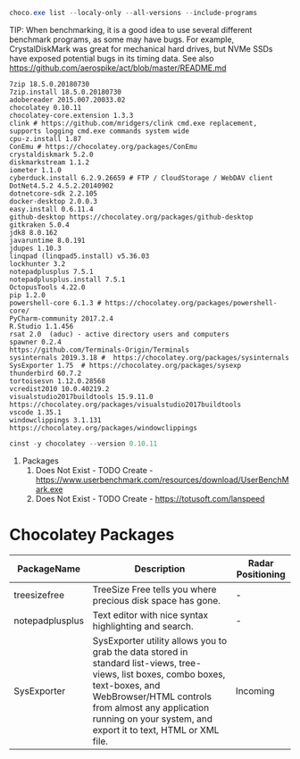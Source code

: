 ```powershell
choco.exe list --localy-only --all-versions --include-programs
```
TIP: When benchmarking, it is a good idea to use several different benchmark programs, as some may have bugs. For example, CrystalDiskMark was great for mechanical hard drives, but NVMe SSDs have exposed potential bugs in its timing data. See also https://github.com/aerospike/act/blob/master/README.md

    
    7zip 18.5.0.20180730
    7zip.install 18.5.0.20180730
    adobereader 2015.007.20033.02
    chocolatey 0.10.11
    chocolatey-core.extension 1.3.3
    clink # https://github.com/mridgers/clink cmd.exe replacement, supports logging cmd.exe commands system wide
    cpu-z.install 1.87
    ConEmu # https://chocolatey.org/packages/ConEmu
    crystaldiskmark 5.2.0
    diskmarkstream 1.1.2
    iometer 1.1.0
    cyberduck.install 6.2.9.26659 # FTP / CloudStorage / WebDAV client
    DotNet4.5.2 4.5.2.20140902
    dotnetcore-sdk 2.2.105
    docker-desktop 2.0.0.3
    easy.install 0.6.11.4
    github-desktop https://chocolatey.org/packages/github-desktop
    gitkraken 5.0.4
    jdk8 8.0.162
    javaruntime 8.0.191
    jdupes 1.10.3
    linqpad (linqpad5.install) v5.36.03
    lockhunter 3.2
    notepadplusplus 7.5.1
    notepadplusplus.install 7.5.1
    OctopusTools 4.22.0
    pip 1.2.0
    powershell-core 6.1.3 # https://chocolatey.org/packages/powershell-core/
    PyCharm-community 2017.2.4
    R.Studio 1.1.456
    rsat 2.0  (aduc) - active directory users and computers
    spawner 0.2.4
    https://github.com/Terminals-Origin/Terminals
    sysinternals 2019.3.18 #  https://chocolatey.org/packages/sysinternals
    SysExporter 1.75  # https://chocolatey.org/packages/sysexp 
    thunderbird 60.7.2
    tortoisesvn 1.12.0.28568
    vcredist2010 10.0.40219.2
    visualstudio2017buildtools 15.9.11.0 https://chocolatey.org/packages/visualstudio2017buildtools
    vscode 1.35.1
    windowclippings 3.1.131 https://chocolatey.org/packages/windowclippings
```powershell
cinst -y chocolatey --version 0.10.11
```


1. Packages
   1. Does Not Exist - TODO Create - https://www.userbenchmark.com/resources/download/UserBenchMark.exe
   2. Does Not Exist - TODO Create - https://totusoft.com/lanspeed
   
# Chocolatey Packages
| PackageName | Description | Radar Positioning |
| ----------- | ----------- | ----------------- |
| treesizefree | TreeSize Free tells you where precious disk space has gone. | - |
| notepadplusplus | Text editor with nice syntax highlighting and search. | - |
| SysExporter | SysExporter utility allows you to grab the data stored in standard list-views, tree-views, list boxes, combo boxes, text-boxes, and WebBrowser/HTML controls from almost any application running on your system, and export it to text, HTML or XML file. | Incoming |

